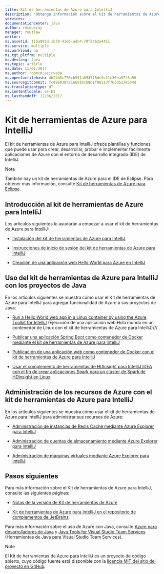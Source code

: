 ```yaml
---
title: Kit de herramientas de Azure para IntelliJ
description: "Obtenga información sobre el kit de herramientas de Azure para IntelliJ."
services: 
documentationcenter: java
author: rmcmurray
manager: routlaw
editor: 
ms.assetid: 115a095d-1b70-41d6-adb4-78f24b2a4451
ms.service: multiple
ms.workload: na
ms.tgt_pltfrm: multiple
ms.devlang: Java
ms.topic: article
ms.date: 11/01/2017
ms.author: robmcm;asirveda
ms.openlocfilehash: 4b24b5c776cb951a093515de9c11c30ea97f3a50
ms.sourcegitcommit: fc48e038721e6910cb8b1f8951df765d517e504d
ms.translationtype: HT
ms.contentlocale: es-ES
ms.lasthandoff: 12/06/2017
---
```

# <a name="azure-toolkit-for-intellij"></a>Kit de herramientas de Azure para IntelliJ
El kit de herramientas de Azure para IntelliJ ofrece plantillas y funciones que puede usar para crear, desarrollar, probar e implementar fácilmente aplicaciones de Azure con el entorno de desarrollo integrado (IDE) de IntelliJ.

> [!NOTE]
> 
> También hay un kit de herramientas de Azure para el IDE de Eclipse. Para obtener más información, consulte [Kit de herramientas de Azure para Eclipse](../eclipse/azure-toolkit-for-eclipse.md).
> 

## <a name="get-started-with-the-azure-toolkit-for-intellij"></a>Introducción al kit de herramientas de Azure para IntelliJ
Los artículos siguientes lo ayudarán a empezar a usar el kit de herramientas de Azure para IntelliJ:

* [Instalación del kit de herramientas de Azure para IntelliJ](azure-toolkit-for-intellij-installation.md)

* [Instrucciones de inicio de sesión del kit de herramientas de Azure para IntelliJ](azure-toolkit-for-intellij-sign-in-instructions.md)

* [Creación de una aplicación web Hello World para Azure en IntelliJ](azure-toolkit-for-intellij-create-hello-world-web-app.md)

## <a name="use-the-azure-toolkit-for-intellij-with-your-java-projects"></a>Uso del kit de herramientas de Azure para IntelliJ con los proyectos de Java
En los artículos siguientes se muestra cómo usar el Kit de herramientas de Azure para IntelliJ para agregar funcionalidad de Azure a sus proyectos de Java:

* [Run a Hello World web app in a Linux container by using the Azure Toolkit for IntelliJ](azure-toolkit-for-intellij-hello-world-web-app-linux.md) (Ejecución de una aplicación web Hola mundo en un contenedor de Linux con el kit de herramientas de Azure para IntelliJ)///

* [Publicar una aplicación Spring Boot como contenedor de Docker mediante el kit de herramientas de Azure para IntelliJ](azure-toolkit-for-intellij-publish-spring-boot-docker-app.md)

* [Publicación de una aplicación web como contenedor de Docker con el kit de herramientas de Azure para IntelliJ](azure-toolkit-for-intellij-publish-as-docker-container.md)

* [Usar el complemento de herramientas de HDInsight para IntelliJ IDEA con el fin de crear aplicaciones Spark para un clúster de Spark de HDInsight en Linux](/azure/hdinsight/hdinsight-apache-spark-intellij-tool-plugin)

## <a name="manage-azure-resources-using-the-azure-toolkit-for-intellij"></a>Administración de los recursos de Azure con el kit de herramientas de Azure para IntelliJ
En los artículos siguientes se muestra cómo usar el kit de herramientas de Azure para IntelliJ para administrar sus recursos de Azure:

* [Administración de instancias de Redis Cache mediante Azure Explorer para IntelliJ](azure-toolkit-for-intellij-managing-redis-caches-using-azure-explorer.md)

* [Administración de cuentas de almacenamiento mediante Azure Explorer para IntelliJ](azure-toolkit-for-intellij-managing-virtual-machines-using-azure-explorer.md)

* [Administración de máquinas virtuales mediante Azure Explorer para IntelliJ](azure-toolkit-for-intellij-managing-storage-accounts-using-azure-explorer.md)

## <a name="next-steps"></a>Pasos siguientes

Para más información sobre el Kit de herramientas de Azure para IntelliJ, consulte las siguientes páginas:

* [Notas de la versión de Kit de herramientas de Azure](https://github.com/Microsoft/azure-tools-for-java/releases)

* [Kit de herramientas de Azure para IntelliJ en el repositorio de complementos de JetBrains](https://plugins.jetbrains.com/plugin/8053-azure-toolkit-for-intellij)

Para más información sobre el uso de Azure con Java, consulte [Azure para desarrolladores de Java](https://docs.microsoft.com/java/azure/) y [Java Tools for Visual Studio Team Services](https://java.visualstudio.com/) (Herramientas de Java para Visual Studio Team Services).

> [!NOTE]
> 
> El Kit de herramientas de Azure para IntelliJ es un proyecto de código abierto, cuyo código fuente está disponible con la [licencia MIT del sitio del proyecto en GitHub](https://github.com/microsoft/azure-tools-for-java).
> 

<!-- [!INCLUDE [azure-toolkit-for-intellij-additional-resources](../includes/azure-toolkit-for-intellij-additional-resources.md)] -->

<!-- URL List -->

[Azure for Java Developers]: https://docs.microsoft.com/java/azure/
[Java Tools for Visual Studio Team Services]: https://java.visualstudio.com/

<!-- Temporarily Deprecated URLs -->

<!-- [Debug a Java Web App on Azure in IntelliJ]: ./app-service-web/app-service-web-debug-java-web-app-in-intellij.md -->
